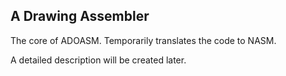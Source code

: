 ## A Drawing Assembler

The core of ADOASM. Temporarily translates the code to NASM.

A detailed description will be created later.
